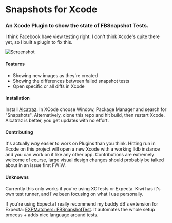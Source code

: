 # Snapshots for Xcode

### An Xcode Plugin to show the state of FBSnapshot Tests.

I think Facebook have [view testing](https://github.com/facebook/ios-snapshot-test-case) right. I don't think Xcode's quite there yet, so I built a plugin to fix this.

![Screenshot](https://raw.githubusercontent.com/orta/Snapshots/master/web/screenshot.jpg)

#### Features

* Showing new images as they're created
* Showing the differences between failed snapshot tests
* Open specific or all diffs in Xcode

#### Installation

Install [Alcatraz](http://alcatraz.io/). In XCode choose Window, Package Manager and search for "Snapshots". Alternatively, clone this repo and hit build, then restart Xcode. Alcatraz is better, you get updates with no effort.

#### Contributing

It's actually _way_ easier to work on Plugins than you think. Hitting run in Xcode on this project will open a new Xcode with a working lldb instance and you can work on it like any other app. Contributions are extremely welcome of course, large visual design changes should probably be talked about in an issue first FWIW.

#### Unknowns

Currently this only works if you're using XCTests or Expecta. Kiwi has it's own test runner, and I've been focusing on what I use personally.

If you're using Expecta I really recommend my buddy dB's extension for Expecta: [EXPMatchers+FBSnapshotTest](https://github.com/dblock/ios-snapshot-test-case-expecta). It automates the whole setup process + adds nice language around tests.
